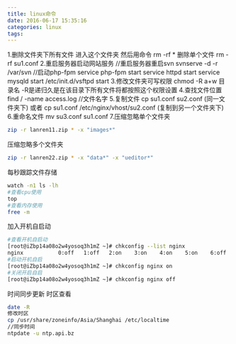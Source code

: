 ```yaml
---
title: linux命令
date: 2016-06-17 15:35:16
categories: linux
tags:
---
```

1.删除文件夹下所有文件
进入这个文件夹
然后用命令 rm -rf *
删除单个文件
rm -rf su1.conf
2.重启服务器启动网站服务
//重启服务器重启svn
svnserve -d -r /var/svn
//启动php-fpm
service php-fpm start
service httpd start
service mysqld start
/etc/init.d/vsftpd start
3.修改文件夹可写权限
chmod -R a+w 目录名   -R是递归久是在该目录下所有文件将都按照这个权限设置
4.查找文件位置
find / -name access.log //文件名字
5.复制文件
cp su1.conf su2.conf (同一文件夹下) 或者 cp su1.conf /etc/nginx/vhost/su2.conf (复制到另一个文件夹下)
6.重命名文件
mv su3.conf su1.conf
7.压缩忽略单个文件夹
``` bash
zip -r lanren11.zip * -x "images*"
```
压缩忽略多个文件夹
``` bash
zip -r lanren22.zip * -x "data*" -x "ueditor*"
```
每秒跟踪文件存储
```bash
watch -n1 ls -lh
#查看cpu使用
top
#查看内存使用
free -m
```
加入开机自启动
```bash
#查看开机自启动
[root@iZbp14a08o2w4yosoq3h1mZ ~]# chkconfig --list nginx
nginx          	0:off	1:off	2:on	3:on	4:on	5:on	6:off
#启动开机自启
[root@iZbp14a08o2w4yosoq3h1mZ ~]# chkconfig nginx on
#关闭开启自启
[root@iZbp14a08o2w4yosoq3h1mZ ~]# chkconfig nginx off
```

时间同步更新
时区查看
```bash
date -R
修改时区
cp /usr/share/zoneinfo/Asia/Shanghai /etc/localtime
//同步时间
ntpdate -u ntp.api.bz
```
